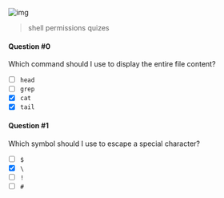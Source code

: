 ![img](https://assets.imaginablefutures.com/media/images/ALX_Logo.max-200x150.png)
  > shell permissions quizes

#### Question #0
Which command should I use to display the entire file content?

* [ ] ```head```
* [ ] ```grep```
* [X] ```cat```
* [X] ```tail```

#### Question #1
Which symbol should I use to escape a special character?

* [ ] ```$```
* [X] ```\```
* [ ] ```!```
* [ ] ```#```
